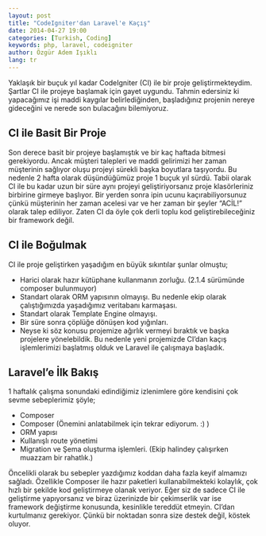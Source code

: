 ```yaml
---
layout: post
title: "CodeIgniter'dan Laravel'e Kaçış"
date: 2014-04-27 19:00
categories: [Turkish, Coding]
keywords: php, laravel, codeigniter
author: Özgür Adem Işıklı
lang: tr
---
```


Yaklaşık bir buçuk yıl kadar CodeIgniter (CI) ile bir proje geliştirmekteydim. Şartlar CI ile projeye başlamak için gayet uygundu. Tahmin edersiniz ki yapacağımız işi maddi kaygılar belirlediğinden, başladığınız projenin nereye gideceğini ve nerede son bulacağını bilemiyoruz.

## CI ile Basit Bir Proje

Son derece basit bir projeye başlamıştık ve bir kaç haftada bitmesi gerekiyordu. Ancak müşteri talepleri ve maddi gelirimizi her zaman müşterinin sağlıyor oluşu projeyi sürekli başka boyutlara taşıyordu. Bu nedenle 2 hafta olarak düşündüğümüz proje 1 buçuk yıl sürdü. Tabii olarak CI ile bu kadar uzun bir süre aynı projeyi geliştiriyorsanız proje klasörleriniz birbirine girmeye başlıyor. Bir yerden sonra ipin ucunu kaçırabiliyorsunuz çünkü müşterinin her zaman acelesi var ve her zaman bir şeyler “ACİL!” olarak talep ediliyor. Zaten CI da öyle çok derli toplu kod geliştirebileceğiniz bir framework değil.

## CI ile Boğulmak

CI ile proje geliştirken yaşadığım en büyük sıkıntılar şunlar olmuştu;

- Harici olarak hazır kütüphane kullanmanın zorluğu. (2.1.4 sürümünde composer bulunmuyor)
- Standart olarak ORM yapısının olmayışı. Bu nedenle ekip olarak çalıştığımızda yaşadığımız veritabanı karmaşası.
- Standart olarak Template Engine olmayışı.
- Bir süre sonra çöplüğe dönüşen kod yığınları.
- Neyse ki söz konusu projemize ağırlık vermeyi bıraktık ve başka projelere yönelebildik. Bu nedenle yeni projemizde CI’dan kaçış işlemlerimizi başlatmış olduk ve Laravel ile çalışmaya başladık.

## Laravel’e İlk Bakış

1 haftalık çalışma sonundaki edindiğimiz izlenimlere göre kendisini çok sevme sebeplerimiz şöyle;

- Composer
- Composer (Önemini anlatabilmek için tekrar ediyorum. :) )
- ORM yapısı
- Kullanışlı route yönetimi
- Migration ve Şema oluşturma işlemleri. (Ekip halindey çalışırken muazzam bir rahatlık.)

Öncelikli olarak bu sebepler yazdığımız koddan daha fazla keyif almamızı sağladı. Özellikle Composer ile hazır paketleri kullanabilmekteki kolaylık, çok hızlı bir şekilde kod geliştirmeye olanak veriyor. Eğer siz de sadece CI ile geliştirme yapıyorsanız ve biraz üzerinizde bir çekimserlik var ise framework değiştirme konusunda, kesinlikle tereddüt etmeyin. CI’dan kurtulmanız gerekiyor. Çünkü bir noktadan sonra size destek değil, köstek oluyor.
